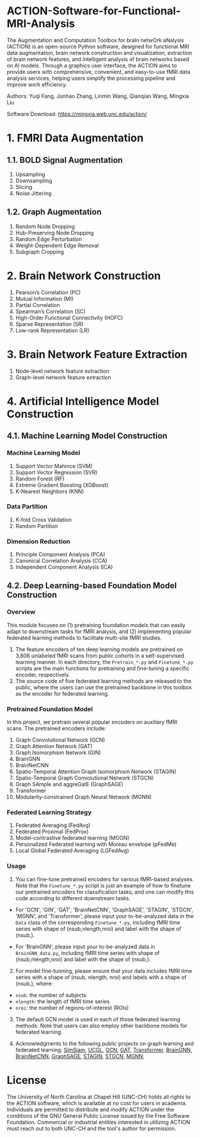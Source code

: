 # ACTION-Software-for-Functional-MRI-Analysis

The Augmentation and Computation Toolbox for braIn netwOrk aNalysis (ACTION) is an open-source Python software, designed for functional MRI data augmentation, brain network construction and visualization, extraction of brain network features, and intelligent analysis of brain networks based on AI models. 
Through a graphics user interface, the ACTION aims to provide users with comprehensive, convenient, and easy-to-use fMRI data analysis services, helping users simplify the processing pipeline and improve work efficiency.

Authors: Yuqi Fang, Junhao Zhang, Linmin Wang, Qianqian Wang, Mingxia Liu

Software Download: https://mingxia.web.unc.edu/action/

# 1. FMRI Data Augmentation
## 1.1. BOLD Signal Augmentation 

1. Upsampling
2. Downsampling
3. Slicing
4. Noise Jittering
 
## 1.2. Graph Augmentation

1. Random Node Dropping
2. Hub-Preserving Node Dropping
3. Random Edge Perturbation
4. Weight-Dependent Edge Removal
5. Subgraph Cropping

# 2. Brain Network Construction

1. Pearson’s Correlation (PC)
2. Mutual Information (MI)
3. Partial Correlation
4. Spearman’s Correlation (SC)
5. High-Order Functional Connectivity (HOFC)
6. Sparse Representation (SR)
7. Low-rank Representation (LR)

# 3. Brain Network Feature Extraction

1. Node-level network feature extraction
2. Graph-level network feature extraction
   
# 4. Artificial Intelligence Model Construction

## 4.1. Machine Learning Model Construction 
  
### Machine Learning Model

1. Support Vector Mahince (SVM)
2. Support Vector Regression (SVR)  
3. Random Forest (RF) 
4. Extreme Gradient Boosting (XGBoost)  
5. K-Nearest Neighbors (KNN)

### Data Partition
1. K-fold Cross Validation
2. Random Partition

### Dimension Reduction
1. Principle Component Analysis (PCA)
2. Canonical Correlation Analysis (CCA)
3. Independent Component Analysis (ICA)

## 4.2. Deep Learning-based Foundation Model Construction

### Overview

This module focuses on (1) pretraining foundation models that can easily adapt to downstream tasks for fMRI analysis, and (2) implementing popular federated learning methods to facilitate multi-site fMRI studies. 
1. The feature encoders of ten deep learning models are pretrained on 3,806 unlabeled fMRI scans from public cohorts in a self-supervised learning manner. In each directory, the `Pretrain_*.py` and `Finetune_*.py` scripts are the main functions for pretraining and fine-tuning a specific encoder, respectively.
2. The source code of five federated learning methods are released to the public, where the users can use the pretrained backbone in this toolbox as the encoder for federated learning. 

### Pretrained Foundation Model

In this project, we pretrain several popular encoders on auxiliary fMRI scans. The pretrained encoders include:

1. Graph Convolutional Network (GCN)
2. Graph Attention Network (GAT)
3. Graph Isomorphism Network (GIN)
4. BrainGNN
5. BrainNetCNN
6. Spatio-Temporal Attention Graph Isomorphism Network (STAGIN)
7. Spatio-Temporal Graph Convolutional Network (STGCN)
8. Graph SAmple and aggreGatE (GraphSAGE) 
9. Transformer
10. Modularity-constrained Graph Neural Network (MGNN)

### Federated Learning Strategy
1. Federated Averaging (FedAvg)
2. Federated Proximal (FedProx)
3. Model-contrastive federated learning (MOON)
4. Personalized Federated learning with Moreau envelope (pFedMe)
5. Local Global Federated Averaging (LGFedAvg)

### Usage

1. You can fine-tune pretrained encoders for various fMRI-based analyses.
Note that the `Finetune_*.py` script is just an example of how to finetune our pretrained encoders for classification tasks, and one can modify this code according to different downstream tasks.

- For 'GCN', 'GIN', 'GAT', 'BrainNetCNN', 'GraphSAGE', 'STAGIN', 'STGCN', 'MGNN', and 'Transformer', 
please input your to-be-analyzed data in the `Data` class of the corresponding `Finetune_*.py`,
including fMRI time series with shape of (nsub,nlength,nroi) and label with the shape of (nsub,).

- For 'BrainGNN', please input your to-be-analyzed data in `BrainGNN_data.py`,
including fMRI time series with shape of (nsub,nlength,nroi) and label with the shape of (nsub,).

2. For model fine-tunning, please ensure that your data includes fMRI time series with a shape of (nsub, nlength, nroi) and labels with a shape of (nsub,), where:
- `nsub`: the number of subjects
- `nlength`: the length of fMRI time series
- `nroi`: the number of regions-of-interest (ROIs)
 
3. The default GCN model is used in each of those federated learning methods.
Note that users can also employ other backbone models for federated learning. 

4. Acknowledgments to the following public projects on graph learning and federated learning:
[SimSiam](https://github.com/facebookresearch/simsiam),
[UCGL](https://github.com/mxliu/Unsupervised-Contrastive-Graph-Learning),
[GCN](https://github.com/tkipf/gcn),
[GAT](https://github.com/gordicaleksa/pytorch-GAT),
[Transformer](https://github.com/gordicaleksa/pytorch-original-transformer/tree/main),
[BrainGNN](https://github.com/xxlya/BrainGNN_Pytorch),
[BrainNetCNN](https://github.com/nicofarr/brainnetcnnVis_pytorch/tree/master),
[GraphSAGE](https://github.com/williamleif/graphsage-simple),
[STAGIN](https://github.com/egyptdj/stagin),
[STGCN](https://github.com/sgadgil6/cnslab_fmri),
[MGNN](https://github.com/mxliu/Brain-Modularity-Prior-Modeling-for-fMRI-Analysis);




# License
The University of North Carolina at Chapel Hill (UNC-CH) holds all rights to the ACTION software, which is available at no cost for users in academia. 
Individuals are permitted to distribute and modify ACTION under the conditions of the GNU General Public License issued by the Free Software Foundation. 
Commercial or industrial entities interested in utilizing ACTION must reach out to both UNC-CH and the tool's author for permission.  

